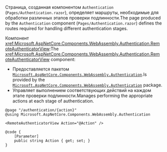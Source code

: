 <span data-ttu-id="1cbc1-101">Страница, созданная компонентом `Authentication` (`Pages/Authentication.razor`), определяет маршруты, необходимые для обработки различных этапов проверки подлинности.</span><span class="sxs-lookup"><span data-stu-id="1cbc1-101">The page produced by the `Authentication` component (`Pages/Authentication.razor`) defines the routes required for handling different authentication stages.</span></span>

<span data-ttu-id="1cbc1-102">Компонент <xref:Microsoft.AspNetCore.Components.WebAssembly.Authentication.RemoteAuthenticatorView>:</span><span class="sxs-lookup"><span data-stu-id="1cbc1-102">The <xref:Microsoft.AspNetCore.Components.WebAssembly.Authentication.RemoteAuthenticatorView> component:</span></span>

* <span data-ttu-id="1cbc1-103">Предоставляется пакетом [`Microsoft.AspNetCore.Components.WebAssembly.Authentication`](https://www.nuget.org/packages/Microsoft.AspNetCore.Components.WebAssembly.Authentication/).</span><span class="sxs-lookup"><span data-stu-id="1cbc1-103">Is provided by the [`Microsoft.AspNetCore.Components.WebAssembly.Authentication`](https://www.nuget.org/packages/Microsoft.AspNetCore.Components.WebAssembly.Authentication/) package.</span></span>
* <span data-ttu-id="1cbc1-104">Управляет выполнением соответствующих действий на каждом этапе проверки подлинности.</span><span class="sxs-lookup"><span data-stu-id="1cbc1-104">Manages performing the appropriate actions at each stage of authentication.</span></span>

```razor
@page "/authentication/{action}"
@using Microsoft.AspNetCore.Components.WebAssembly.Authentication

<RemoteAuthenticatorView Action="@Action" />

@code {
    [Parameter]
    public string Action { get; set; }
}
```
